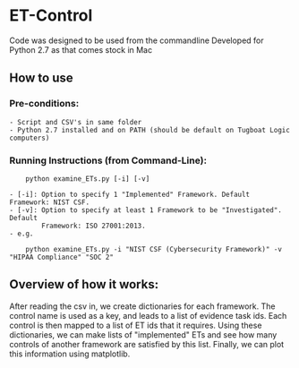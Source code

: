 # ET-Control

Code was designed to be used from the commandline
Developed for Python 2.7 as that comes stock in Mac

## How to use
### Pre-conditions:
    - Script and CSV's in same folder
    - Python 2.7 installed and on PATH (should be default on Tugboat Logic computers)

### Running Instructions (from Command-Line):
```
    python examine_ETs.py [-i] [-v]
```
    - [-i]: Option to specify 1 "Implemented" Framework. Default Framework: NIST CSF.
    - [-v]: Option to specify at least 1 Framework to be "Investigated". Default
            Framework: ISO 27001:2013.
    - e.g.
    
        python examine_ETs.py -i "NIST CSF (Cybersecurity Framework)" -v "HIPAA Compliance" "SOC 2"



## Overview of how it works:
After reading the csv in, we create dictionaries for each framework.
The control name is used as a key, and leads to a list of evidence task ids.
Each control is then mapped to a list of ET ids that it requires.
Using these dictionaries, we can make lists of "implemented" ETs and see how many controls of another framework are satisfied by this list.
Finally, we can plot this information using matplotlib.
